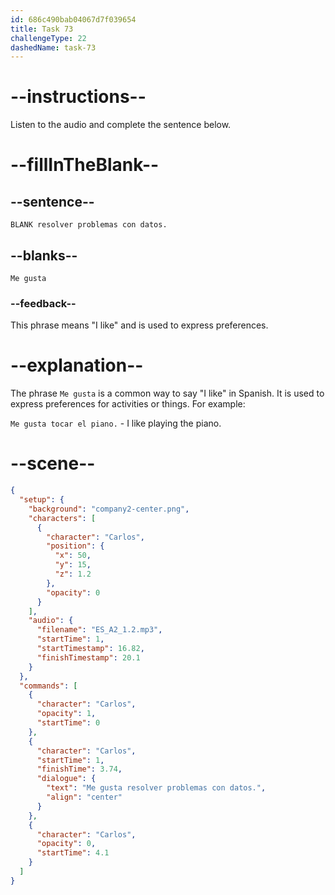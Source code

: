 ```yaml
---
id: 686c490bab04067d7f039654
title: Task 73
challengeType: 22
dashedName: task-73
---
```


<!-- (Audio) Carlos: Me gusta resolver problemas con datos. -->

# --instructions--

Listen to the audio and complete the sentence below.

# --fillInTheBlank--

## --sentence--

`BLANK resolver problemas con datos.`

## --blanks--

`Me gusta`

### --feedback--

This phrase means "I like" and is used to express preferences.

# --explanation--

The phrase `Me gusta` is a common way to say "I like" in Spanish. It is used to express preferences for activities or things. For example:

`Me gusta tocar el piano.` - I like playing the piano.

# --scene--

```json
{
  "setup": {
    "background": "company2-center.png",
    "characters": [
      {
        "character": "Carlos",
        "position": {
          "x": 50,
          "y": 15,
          "z": 1.2
        },
        "opacity": 0
      }
    ],
    "audio": {
      "filename": "ES_A2_1.2.mp3",
      "startTime": 1,
      "startTimestamp": 16.82,
      "finishTimestamp": 20.1
    }
  },
  "commands": [
    {
      "character": "Carlos",
      "opacity": 1,
      "startTime": 0
    },
    {
      "character": "Carlos",
      "startTime": 1,
      "finishTime": 3.74,
      "dialogue": {
        "text": "Me gusta resolver problemas con datos.",
        "align": "center"
      }
    },
    {
      "character": "Carlos",
      "opacity": 0,
      "startTime": 4.1
    }
  ]
}
```
